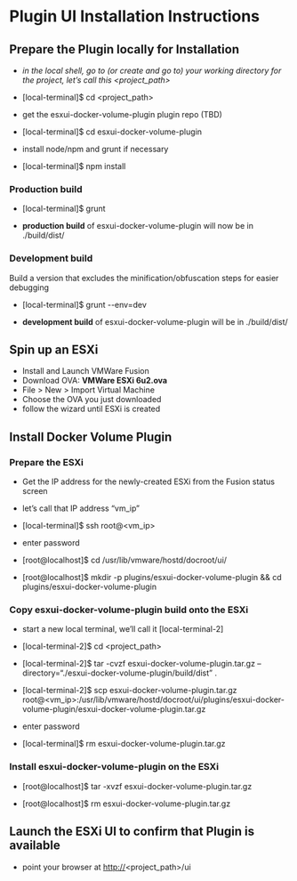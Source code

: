
Plugin UI Installation Instructions
===================================

Prepare the Plugin locally for Installation
-------------------------------------------

-   *in the local shell, go to (or create and go to) your working directory for the project, let’s call this <project_path>*
-   [local-terminal]$ cd <project_path>

-   get the esxui-docker-volume-plugin plugin repo (TBD)
-   [local-terminal]$ cd esxui-docker-volume-plugin

-   install node/npm and grunt if necessary
-   [local-terminal]$ npm install

### Production build

-   [local-terminal]$ grunt

-   **production build** of esxui-docker-volume-plugin will now be in ./build/dist/

### Development build

Build a version that excludes the minification/obfuscation steps for easier debugging

-   [local-terminal]$ grunt --env=dev

-   **development build** of esxui-docker-volume-plugin will be in ./build/dist/

Spin up an ESXi
---------------

-   Install and Launch VMWare Fusion
-   Download OVA: **VMWare ESXi 6u2.ova**
-   File &gt; New &gt; Import Virtual Machine
-   Choose the OVA you just downloaded
-   follow the wizard until ESXi is created

Install Docker Volume Plugin
----------------------------

### Prepare the ESXi

-   Get the IP address for the newly-created ESXi from the Fusion status screen
-   let’s call that IP address “vm\_ip”
-   [local-terminal]$ ssh root@<vm_ip>

-   enter password
-   [root@localhost]$ cd /usr/lib/vmware/hostd/docroot/ui/

-   [root@localhost]$ mkdir -p plugins/esxui-docker-volume-plugin &amp;&amp; cd plugins/esxui-docker-volume-plugin

### Copy esxui-docker-volume-plugin build onto the ESXi

-   start a new local terminal, we’ll call it \[local-terminal-2\]
-   [local-terminal-2]$ cd <project_path>

-   [local-terminal-2]$ tar -cvzf esxui-docker-volume-plugin.tar.gz –directory=“./esxui-docker-volume-plugin/build/dist” .

-   [local-terminal-2]$ scp esxui-docker-volume-plugin.tar.gz root@<vm_ip>:/usr/lib/vmware/hostd/docroot/ui/plugins/esxui-docker-volume-plugin/esxui-docker-volume-plugin.tar.gz

-   enter password
-   [local-terminal]$ rm esxui-docker-volume-plugin.tar.gz

### Install esxui-docker-volume-plugin on the ESXi

-   [root@localhost]$ tar -xvzf esxui-docker-volume-plugin.tar.gz

-   [root@localhost]$ rm esxui-docker-volume-plugin.tar.gz

Launch the ESXi UI to confirm that Plugin is available
------------------------------------------------------

-   point your browser at <http://><project_path>/ui
